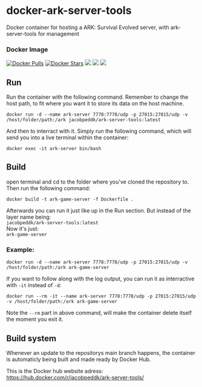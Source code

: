 # docker-ark-server-tools
Docker container for hosting a ARK: Survival Evolved server, with ark-server-tools for management

### Docker Image
[![Docker Pulls](https://img.shields.io/docker/pulls/jacobpeddk/ark-server-tools.svg)](https://hub.docker.com/r/jacobpeddk/ark-server-tools)
[![Docker Stars](https://img.shields.io/docker/stars/jacobpeddk/ark-server-tools.svg)](https://hub.docker.com/r/jacobpeddk/ark-server-tools)
[![](https://images.microbadger.com/badges/image/jacobpeddk/ark-server-tools.svg)](https://microbadger.com/images/jacobpeddk/ark-server-tools "Container Image size and layers")
[![](https://images.microbadger.com/badges/commit/jacobpeddk/ark-server-tools.svg)](https://microbadger.com/images/jacobpeddk/ark-server-tools "Current commit that the container is build from")
[![](https://images.microbadger.com/badges/version/jacobpeddk/ark-server-tools.svg)](https://microbadger.com/images/jacobpeddk/ark-server-tools "Container version")

## Run
Run the container with the following command.
Remember to change the host path, to fit where you want it to store its data on the host machine.
```
docker run -d --name ark-server 7778:7778/udp -p 27015:27015/udp -v /host/folder/path:/ark jacobpeddk/ark-server-tools:latest
```

And then to interract with it.
Simply run the following command, which will send you into a live terminal within the container:
```
docker exec -it ark-server bin/bash
```

## Build
open terminal and cd to the folder where you've cloned the repository to.
Then run the following command:
```
docker build -t ark-game-server -f Dockerfile .
```
Afterwards you can run it just like up in the Run section. But instead of the layer name being:  
`jacobpeddk/ark-server-tools:latest`  
Now it's just:  
`ark-game-server`

### Example:
```
docker run -d --name ark-server 7778:7778/udp -p 27015:27015/udp -v /host/folder/path:/ark ark-game-server
```

If you want to follow along with the log output, you can run it as interractive with `-it` instead of `-d`:
```
docker run --rm -it --name ark-server 7778:7778/udp -p 27015:27015/udp -v /host/folder/path:/ark ark-game-server
```
Note the `--rm` part in above command, will make the container delete itself the moment you exit it.

## Build system
Whenever an update to the repositorys main branch happens, the container is automaticly being built and made ready by Docker Hub.

This is the Docker hub website adress:  
https://hub.docker.com/r/jacobpeddk/ark-server-tools/
